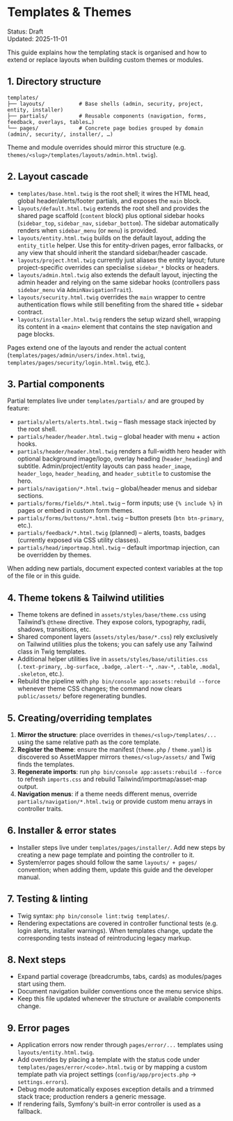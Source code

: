 # Templates & Themes

Status: Draft  
Updated: 2025-11-01

This guide explains how the templating stack is organised and how to extend or replace layouts when building custom themes or modules.

## 1. Directory structure

```
templates/
├── layouts/           # Base shells (admin, security, project, entity, installer)
├── partials/          # Reusable components (navigation, forms, feedback, overlays, tables…)
└── pages/             # Concrete page bodies grouped by domain (admin/, security/, installer/, …)
```

Theme and module overrides should mirror this structure (e.g. `themes/<slug>/templates/layouts/admin.html.twig`).

## 2. Layout cascade

- `templates/base.html.twig` is the root shell; it wires the HTML head, global header/alerts/footer partials, and exposes the `main` block.
- `layouts/default.html.twig` extends the root shell and provides the shared page scaffold (`content` block) plus optional sidebar hooks (`sidebar_top`, `sidebar_nav`, `sidebar_bottom`). The sidebar automatically renders when `sidebar_menu` (or `menu`) is provided.
- `layouts/entity.html.twig` builds on the default layout, adding the `entity_title` helper. Use this for entity-driven pages, error fallbacks, or any view that should inherit the standard sidebar/header cascade.
- `layouts/project.html.twig` currently just aliases the entity layout; future project-specific overrides can specialise `sidebar_*` blocks or headers.
- `layouts/admin.html.twig` also extends the default layout, injecting the admin header and relying on the same sidebar hooks (controllers pass `sidebar_menu` via `AdminNavigationTrait`).
- `layouts/security.html.twig` overrides the `main` wrapper to centre authentication flows while still benefiting from the shared title + sidebar contract.
- `layouts/installer.html.twig` renders the setup wizard shell, wrapping its content in a `<main>` element that contains the step navigation and page blocks.

Pages extend one of the layouts and render the actual content (`templates/pages/admin/users/index.html.twig`, `templates/pages/security/login.html.twig`, etc.).

## 3. Partial components

Partial templates live under `templates/partials/` and are grouped by feature:

- `partials/alerts/alerts.html.twig` – flash message stack injected by the root shell.
- `partials/header/header.html.twig` – global header with menu + action hooks.
- `partials/header/header.html.twig` renders a full-width hero header with optional background image/logo, overlay heading (`header_heading`) and subtitle. Admin/project/entity layouts can pass `header_image`, `header_logo`, `header_heading`, and `header_subtitle` to customise the hero.
- `partials/navigation/*.html.twig` – global/header menus and sidebar sections.
- `partials/forms/fields/*.html.twig` – form inputs; use `{% include %}` in pages or embed in custom form themes.
- `partials/forms/buttons/*.html.twig` – button presets (`btn btn-primary`, etc.).
- `partials/feedback/*.html.twig` (planned) – alerts, toasts, badges (currently exposed via CSS utility classes).
- `partials/head/importmap.html.twig` – default importmap injection, can be overridden by themes.

When adding new partials, document expected context variables at the top of the file or in this guide.

## 4. Theme tokens & Tailwind utilities

- Theme tokens are defined in `assets/styles/base/theme.css` using Tailwind’s `@theme` directive. They expose colors, typography, radii, shadows, transitions, etc.
- Shared component layers (`assets/styles/base/*.css`) rely exclusively on Tailwind utilities plus the tokens; you can safely use any Tailwind class in Twig templates.
- Additional helper utilities live in `assets/styles/base/utilities.css` (`.text-primary`, `.bg-surface`, `.badge`, `.alert--*`, `.nav-*`, `.table`, `.modal`, `.skeleton`, etc.).
- Rebuild the pipeline with `php bin/console app:assets:rebuild --force` whenever theme CSS changes; the command now clears `public/assets/` before regenerating bundles.

## 5. Creating/overriding templates

1. **Mirror the structure**: place overrides in `themes/<slug>/templates/...` using the same relative path as the core template.
2. **Register the theme**: ensure the manifest (`theme.php` / `theme.yaml`) is discovered so AssetMapper mirrors `themes/<slug>/assets/` and Twig finds the templates.
3. **Regenerate imports**: run `php bin/console app:assets:rebuild --force` to refresh `imports.css` and rebuild Tailwind/importmap/asset-map output.
4. **Navigation menus**: if a theme needs different menus, override `partials/navigation/*.html.twig` or provide custom menu arrays in controller traits.

## 6. Installer & error states

- Installer steps live under `templates/pages/installer/`. Add new steps by creating a new page template and pointing the controller to it.
- System/error pages should follow the same `layouts/ + pages/` convention; when adding them, update this guide and the developer manual.

## 7. Testing & linting

- Twig syntax: `php bin/console lint:twig templates/`.
- Rendering expectations are covered in controller functional tests (e.g. login alerts, installer warnings). When templates change, update the corresponding tests instead of reintroducing legacy markup.

## 8. Next steps

- Expand partial coverage (breadcrumbs, tabs, cards) as modules/pages start using them.
- Document navigation builder conventions once the menu service ships.
- Keep this file updated whenever the structure or available components change.

## 9. Error pages

- Application errors now render through `pages/error/...` templates using `layouts/entity.html.twig`.
- Add overrides by placing a template with the status code under `templates/pages/error/<code>.html.twig` or by mapping a custom template path via project settings (`config/app/projects.php` &rarr; `settings.errors`).
- Debug mode automatically exposes exception details and a trimmed stack trace; production renders a generic message.
- If rendering fails, Symfony's built-in error controller is used as a fallback.

